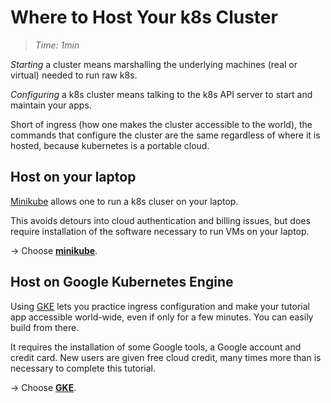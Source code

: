 # Where to Host Your k8s Cluster

> _Time: 1min_

_Starting_ a cluster means marshalling the underlying machines (real
or virtual) needed to run raw k8s.

_Configuring_ a k8s cluster means talking to the k8s API server
to start and maintain your apps.

Short of ingress (how one makes the cluster accessible to the world),
the commands that configure the cluster are the same regardless of
where it is hosted, because kubernetes is a portable cloud.

## Host on your laptop

[Minikube](https://github.com/kubernetes/minikube/releases) allows one
to run a k8s cluser on your laptop.

This avoids detours into cloud authentication and billing issues, but
does require installation of the software necessary to run VMs on your
laptop.

-> Choose __[minikube](/startCluster/minikube)__.

## Host on Google Kubernetes Engine

Using [GKE](https://cloud.google.com/container-engine) lets you
practice ingress configuration and make your tutorial app accessible
world-wide, even if only for a few minutes.  You can easily build from
there.

It requires the installation of some Google tools, a Google account and credit
card. New users are given free cloud credit, many times more than is necessary
to complete this tutorial.

-> Choose __[GKE](/startCluster/GKE)__.
